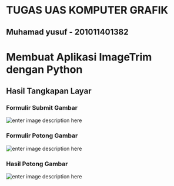 # TUGAS UAS KOMPUTER GRAFIK
## Muhamad yusuf - 201011401382

# Membuat Aplikasi ImageTrim dengan Python

## Hasil Tangkapan Layar
### Formulir Submit Gambar
![enter image description here]([https://user-images.githubusercontent.com/138965180/251972719-641abe91-9b9a-4241-b282-acc51dcd62b5.jpg?raw=true)
### Formulir Potong Gambar
![enter image description here]([https://user-images.githubusercontent.com/138965180/251972720-9388bedf-ab8b-41cf-988d-69ccfcf71ee4.jpg?raw=true)
### Hasil Potong Gambar
![enter image description here]([https://user-images.githubusercontent.com/138965180/251972721-5020a7f2-4108-43d6-872d-1b46f5f281c3.jpg?raw=true)
